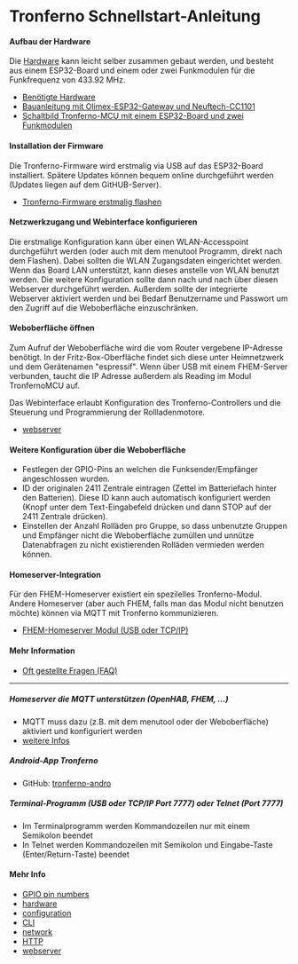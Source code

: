 # Tronferno Schnellstart-Anleitung


#### Aufbau der Hardware

Die [Hardware](hardware-de.md) kann leicht selber zusammen gebaut werden, und besteht aus einem ESP32-Board und einem oder zwei Funkmodulen für die Funkfrequenz von 433.92 MHz.

* [Benötigte Hardware](hardware-de.md)
* [Bauanleitung mit Olimex-ESP32-Gateway und Neuftech-CC1101](esp32gw_cc1101-de.md)
* [Schaltbild Tronferno-MCU mit einem ESP32-Board und zwei Funkmodulen](schematic.pdf)

#### Installation der Firmware
Die Tronferno-Firmware wird erstmalig via USB auf das ESP32-Board installiert. Spätere Updates können bequem online durchgeführt werden (Updates liegen auf dem GitHUB-Server).
* [Tronferno-Firmware erstmalig flashen](starter_flash-de.md)

#### Netzwerkzugang und Webinterface konfigurieren

Die erstmalige Konfiguration kann über einen WLAN-Accesspoint durchgeführt werden (oder auch mit dem menutool Programm, direkt nach dem Flashen).  Dabei sollten die WLAN Zugangsdaten eingerichtet werden. Wenn das Board LAN unterstützt, kann dieses anstelle von WLAN benutzt werden.  Die weitere Konfiguration sollte dann nach und nach über diesen Webserver durchgeführt werden.  Außerdem sollte der integrierte Webserver aktiviert werden und bei Bedarf Benutzername und Passwort um den Zugriff auf die Weboberfläche einzuschränken.

#### Weboberfläche öffnen

 Zum Aufruf der Weboberfläche wird die vom Router vergebene IP-Adresse benötigt. In der Fritz-Box-Oberfläche findet sich  diese unter Heimnetzwerk und dem Gerätenamen "espressif".  Wenn über USB mit einem FHEM-Server verbunden, taucht die IP Adresse außerdem als Reading im Modul TronfernoMCU auf.
 
Das Webinterface erlaubt Konfiguration des Tronferno-Controllers und die Steuerung und Programmierung der Rollladenmotore.

* [webserver](webserver.md)

#### Weitere Konfiguration über die Weboberfläche

* Festlegen der GPIO-Pins an welchen die Funksender/Empfänger angeschlossen wurden.
* ID der originalen 2411 Zentrale eintragen (Zettel im Batteriefach hinter den Batterien).  Diese ID kann auch automatisch konfiguriert werden (Knopf unter dem Text-Eingabefeld drücken und dann STOP auf der 2411 Zentrale drücken).
* Einstellen der Anzahl Rolläden pro Gruppe, so dass unbenutzte Gruppen und Empfänger nicht die Weboberfläche zumüllen und unnütze Datenabfragen zu nicht existierenden Rolläden vermieden werden können.


#### Homeserver-Integration

Für den FHEM-Homeserver existiert ein spezilelles Tronferno-Modul. Andere Homeserver (aber auch FHEM, falls man das Modul nicht benutzen möchte) können via MQTT mit Tronferno kommunizieren.

* [FHEM-Homeserver Modul (USB oder TCP/IP)](https://github.com/zwiebert/tronferno-fhem)


#### Mehr Information

* [Oft gestellte Fragen (FAQ)](starter_faq-de.md)



------------------
  
##### Homeserver die MQTT unterstützen (OpenHAB, FHEM, ...)
* MQTT muss dazu (z.B. mit dem menutool oder der Weboberfläche) aktiviert und konfiguriert werden
* [weitere Infos](https://github.com/zwiebert/tronferno-mcu-bin/blob/master/README.md)
     
##### Android-App Tronferno
* GitHub: [tronferno-andro](https://github.com/zwiebert/tronferno-andro)
           
##### Terminal-Programm (USB oder TCP/IP Port 7777) oder Telnet (Port 7777)
* Im Terminalprogramm werden Kommandozeilen nur mit einem Semikolon beendet
* In Telnet werden Kommandozeilen mit Semikolon und Eingabe-Taste (Enter/Return-Taste) beendet
     
     
#### Mehr Info
  * [GPIO pin numbers](pins.md)
  * [hardware](hardware.md)
  * [configuration](mcu_config.md)
  * [CLI](cli.md)
  * [network](network.md)
  * [HTTP](http.md)
  * [webserver](webserver.md)
  

